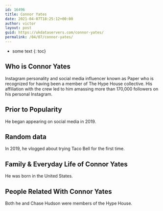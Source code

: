 ```yaml
---
id: 16496
title: Connor Yates
date: 2021-04-07T18:25:12+00:00
author: victor
layout: post
guid: https://ukdataservers.com/connor-yates/
permalink: /04/07/connor-yates/
---
```


* some text
{: toc}


## Who is Connor Yates



Instagram personality and social media influencer known as Paper who is recognized for having been a member of The Hype House collective. His affiliation with the crew led to him amassing more than 170,000 followers on his personal Instagram.

                
                
                
## Prior to Popularity



He began appearing on social media in 2019. 

                
                
                
## Random data



In 2019, he vlogged about trying Taco Bell for the first time. 

                
                
                
## Family & Everyday Life of Connor Yates



He was born in the United States. 

                
                
                
## People Related With Connor Yates



Both he and Chase Hudson were members of the Hype House. 

                
              
            
          
          
          